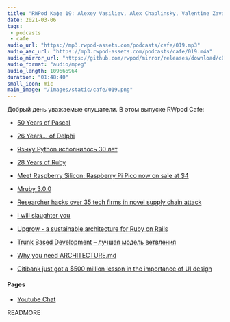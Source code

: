 ```yaml
---
title: "RWPod Кафе 19: Alexey Vasiliev, Alex Chaplinsky, Valentine Zavadskiy"
date: 2021-03-06
tags:
 - podcasts
 - cafe
audio_url: "https://mp3.rwpod-assets.com/podcasts/cafe/019.mp3"
audio_aac_url: "https://mp3.rwpod-assets.com/podcasts/cafe/019.m4a"
audio_mirror_url: "https://github.com/rwpod/mirror/releases/download/c019/019.mp3"
audio_format: "audio/mpeg"
audio_length: 109666964
duration: "01:48:40"
small_icon: mic
main_image: "/images/static/cafe/019.png"
---
```


Добрый день уважаемые слушатели. В этом выпуске RWpod Cafe:

 - [50 Years of Pascal](https://cacm.acm.org/magazines/2021/3/250705-50-years-of-pascal/fulltext)
 - [26 Years… of Delphi](https://blogs.embarcadero.com/26-years-of-delphi/)
 - [Языку Python исполнилось 30 лет](https://www.opennet.ru/opennews/art.shtml?num=54627)
 - [28 Years of Ruby](https://twitter.com/yukihiro_matz/status/1364559848906498049)

 - [Meet Raspberry Silicon: Raspberry Pi Pico now on sale at $4](https://www.raspberrypi.org/blog/raspberry-pi-silicon-pico-now-on-sale/)
 - [Mruby 3.0.0](https://mruby.org/releases/2021/03/05/mruby-3.0.0-released.html)

 - [Researcher hacks over 35 tech firms in novel supply chain attack](https://www.bleepingcomputer.com/news/security/researcher-hacks-over-35-tech-firms-in-novel-supply-chain-attack/)

 - [I will slaughter you](https://daniel.haxx.se/blog/2021/02/19/i-will-slaughter-you/)

 - [Upgrow - a sustainable architecture for Ruby on Rails](https://upgrow.shopify.io/)

 - [Trunk Based Development – лучшая модель ветвления](https://m.habr.com/ru/post/519314/)

 - [Why you need ARCHITECTURE.md](https://matklad.github.io//2021/02/06/ARCHITECTURE.md.html)

 - [Citibank just got a $500 million lesson in the importance of UI design](https://arstechnica.com/tech-policy/2021/02/citibank-just-got-a-500-million-lesson-in-the-importance-of-ui-design/)

#### Pages

 - [Youtube Chat](https://youtu.be/UM4ETbyHH_4)

READMORE
